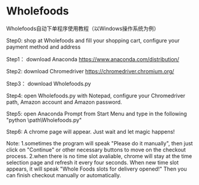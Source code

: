 # Wholefoods

Wholefoods自动下单程序使用教程（以Windows操作系统为例）

Step0:
shop at Wholefoods and fill your shopping cart, configure your payment method and address 

Step1：
download Anaconda https://www.anaconda.com/distribution/

Step2:
download Chromedriver https://chromedriver.chromium.org/

Step3：
download Wholefoods.py

Step4:
open Wholefoods.py with Notepad, configure your Chromedriver path, Amazon account and Amazon password.

Step5:
open Anaconda Prompt from Start Menu and type in the following "python \path\Wholefoods.py"

Step6:
A chrome page will appear. Just wait and let magic happens!

Note: 
1.sometimes the program will speak "Please do it manually", then just click on "Continue" or other necessary buttons to move on the checkout process.
2.when there is no time slot avaliable, chrome will stay at the time selection page and refresh it every four seconds. When new time slot appears, it will speak "Whole Foods slots for delivery opened!" Then you can finish checkout manually or automatically.
